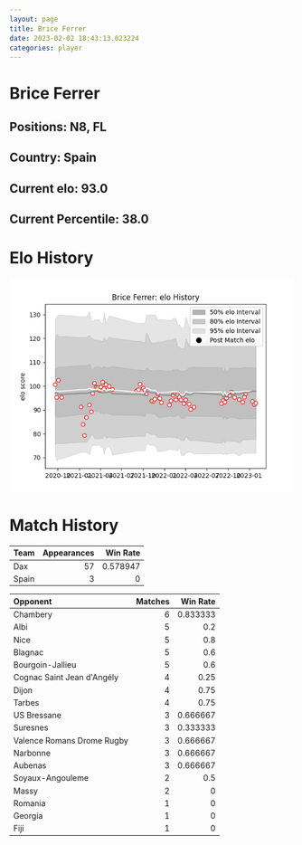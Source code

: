 ```yaml
---  
layout: page  
title: Brice Ferrer  
date: 2023-02-02 18:43:13.023224  
categories: player  
---
```

# Brice Ferrer

## Positions: N8, FL

## Country: Spain

## Current elo: 93.0

## Current Percentile: 38.0

# Elo History


![elo history](history_BriceFerrer.png)
# Match History


| Team   |   Appearances |   Win Rate |
|:-------|--------------:|-----------:|
| Dax    |            57 |   0.578947 |
| Spain  |             3 |   0        |

| Opponent                   |   Matches |   Win Rate |
|:---------------------------|----------:|-----------:|
| Chambery                   |         6 |   0.833333 |
| Albi                       |         5 |   0.2      |
| Nice                       |         5 |   0.8      |
| Blagnac                    |         5 |   0.6      |
| Bourgoin-Jallieu           |         5 |   0.6      |
| Cognac Saint Jean d'Angély |         4 |   0.25     |
| Dijon                      |         4 |   0.75     |
| Tarbes                     |         4 |   0.75     |
| US Bressane                |         3 |   0.666667 |
| Suresnes                   |         3 |   0.333333 |
| Valence Romans Drome Rugby |         3 |   0.666667 |
| Narbonne                   |         3 |   0.666667 |
| Aubenas                    |         3 |   0.666667 |
| Soyaux-Angouleme           |         2 |   0.5      |
| Massy                      |         2 |   0        |
| Romania                    |         1 |   0        |
| Georgia                    |         1 |   0        |
| Fiji                       |         1 |   0        |